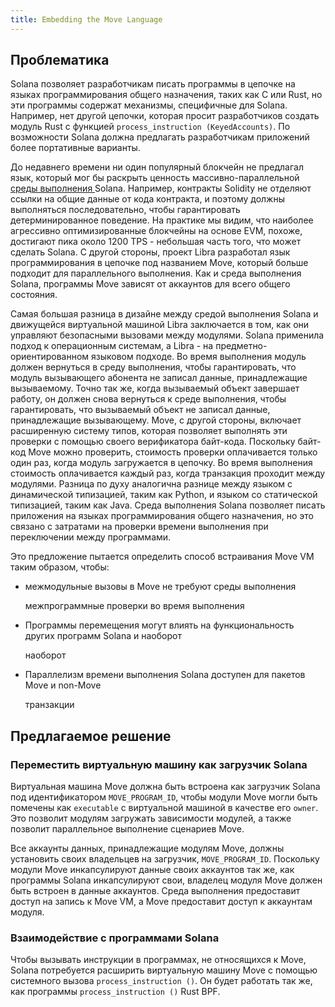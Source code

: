 ```yaml
---
title: Embedding the Move Language
---
```


## Проблематика

Solana позволяет разработчикам писать программы в цепочке на языках программирования общего назначения, таких как C или Rust, но эти программы содержат механизмы, специфичные для Solana. Например, нет другой цепочки, которая просит разработчиков создать модуль Rust с функцией `process_instruction (KeyedAccounts)`. По возможности Solana должна предлагать разработчикам приложений более портативные варианты.

До недавнего времени ни один популярный блокчейн не предлагал язык, который мог бы раскрыть ценность массивно-параллельной [ среды выполнения ](../validator/runtime.md) Solana. Например, контракты Solidity не отделяют ссылки на общие данные от кода контракта, и поэтому должны выполняться последовательно, чтобы гарантировать детерминированное поведение. На практике мы видим, что наиболее агрессивно оптимизированные блокчейны на основе EVM, похоже, достигают пика около 1200 TPS - небольшая часть того, что может сделать Solana. С другой стороны, проект Libra разработал язык программирования в цепочке под названием Move, который больше подходит для параллельного выполнения. Как и среда выполнения Solana, программы Move зависят от аккаунтов для всего общего состояния.

Самая большая разница в дизайне между средой выполнения Solana и движущейся виртуальной машиной Libra заключается в том, как они управляют безопасными вызовами между модулями. Solana применила подход к операционным системам, а Libra - на предметно-ориентированном языковом подходе. Во время выполнения модуль должен вернуться в среду выполнения, чтобы гарантировать, что модуль вызывающего абонента не записал данные, принадлежащие вызываемому. Точно так же, когда вызываемый объект завершает работу, он должен снова вернуться к среде выполнения, чтобы гарантировать, что вызываемый объект не записал данные, принадлежащие вызывающему. Move, с другой стороны, включает расширенную систему типов, которая позволяет выполнять эти проверки с помощью своего верификатора байт-кода. Поскольку байт-код Move можно проверить, стоимость проверки оплачивается только один раз, когда модуль загружается в цепочку. Во время выполнения стоимость оплачивается каждый раз, когда транзакция проходит между модулями. Разница по духу аналогична разнице между языком с динамической типизацией, таким как Python, и языком со статической типизацией, таким как Java. Среда выполнения Solana позволяет писать приложения на языках программирования общего назначения, но это связано с затратами на проверки времени выполнения при переключении между программами.

Это предложение пытается определить способ встраивания Move VM таким образом, чтобы:

- межмодульные вызовы в Move не требуют среды выполнения

  межпрограммные проверки во время выполнения

- Программы перемещения могут влиять на функциональность других программ Solana и наоборот

  наоборот

- Параллелизм времени выполнения Solana доступен для пакетов Move и non-Move

  транзакции

## Предлагаемое решение

### Переместить виртуальную машину как загрузчик Solana

Виртуальная машина Move должна быть встроена как загрузчик Solana под идентификатором `MOVE_PROGRAM_ID`, чтобы модули Move могли быть помечены как `executable` с виртуальной машиной в качестве его `owner`. Это позволит модулям загружать зависимости модулей, а также позволит параллельное выполнение сценариев Move.

Все аккаунты данных, принадлежащие модулям Move, должны установить своих владельцев на загрузчик, `MOVE_PROGRAM_ID`. Поскольку модули Move инкапсулируют данные своих аккаунтов так же, как программы Solana инкапсулируют свои, владелец модуля Move должен быть встроен в данные аккаунтов. Среда выполнения предоставит доступ на запись к Move VM, а Move предоставит доступ к аккаунтам модуля.

### Взаимодействие с программами Solana

Чтобы вызывать инструкции в программах, не относящихся к Move, Solana потребуется расширить виртуальную машину Move с помощью системного вызова `process_instruction ()`. Он будет работать так же, как программы `process_instruction ()` Rust BPF.
